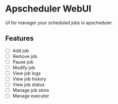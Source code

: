 # Apscheduler WebUI

UI for manager your scheduled jobs in apscheduler.

## Features

- [ ] Add job
- [ ] Remove job
- [ ] Pause job
- [ ] Modify job
- [ ] View job logs
- [ ] View job history
- [ ] View job status
- [ ] Manage job store
- [ ] Manage executor
